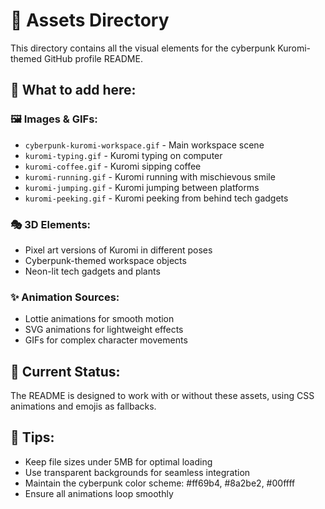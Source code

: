 # 🎨 Assets Directory

This directory contains all the visual elements for the cyberpunk Kuromi-themed GitHub profile README.

## 📁 What to add here:

### 🖼️ Images & GIFs:
- `cyberpunk-kuromi-workspace.gif` - Main workspace scene
- `kuromi-typing.gif` - Kuromi typing on computer
- `kuromi-coffee.gif` - Kuromi sipping coffee
- `kuromi-running.gif` - Kuromi running with mischievous smile
- `kuromi-jumping.gif` - Kuromi jumping between platforms
- `kuromi-peeking.gif` - Kuromi peeking from behind tech gadgets

### 🎭 3D Elements:
- Pixel art versions of Kuromi in different poses
- Cyberpunk-themed workspace objects
- Neon-lit tech gadgets and plants

### ✨ Animation Sources:
- Lottie animations for smooth motion
- SVG animations for lightweight effects
- GIFs for complex character movements

## 🎯 Current Status:
The README is designed to work with or without these assets, using CSS animations and emojis as fallbacks.

## 🌟 Tips:
- Keep file sizes under 5MB for optimal loading
- Use transparent backgrounds for seamless integration
- Maintain the cyberpunk color scheme: #ff69b4, #8a2be2, #00ffff
- Ensure all animations loop smoothly
